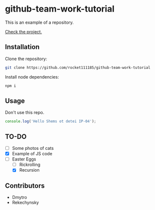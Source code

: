 # github-team-work-tutorial
This is an example of a repository.

[Check the project.](https://github.com/rocket111185/github-team-work-tutorial)

## Installation

Clone the repository:

```bash
git clone https://github.com/rocket111185/github-team-work-tutorial
```

Install node dependencies:

```bash
npm i
```

## Usage

Don't use this repo.

```javascript
console.log('Hello Shems ot detei IP-04');
```

## TO-DO

- [ ] Some photos of cats
- [x] Example of JS code
- [ ] Easter Eggs
    - [ ] Rickrolling
    - [x] Recursion

## Contributors

* Dmytro
* Rekechynsky
